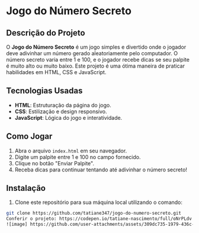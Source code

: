 # Jogo do Número Secreto

## Descrição do Projeto

O **Jogo do Número Secreto** é um jogo simples e divertido onde o jogador deve adivinhar um número gerado aleatoriamente pelo computador. O número secreto varia entre 1 e 100, e o jogador recebe dicas se seu palpite é muito alto ou muito baixo. Este projeto é uma ótima maneira de praticar habilidades em HTML, CSS e JavaScript.

## Tecnologias Usadas

- **HTML**: Estruturação da página do jogo.
- **CSS**: Estilização e design responsivo.
- **JavaScript**: Lógica do jogo e interatividade.

## Como Jogar

1. Abra o arquivo `index.html` em seu navegador.
2. Digite um palpite entre 1 e 100 no campo fornecido.
3. Clique no botão "Enviar Palpite".
4. Receba dicas para continuar tentando até adivinhar o número secreto!

## Instalação

1. Clone este repositório para sua máquina local utilizando o comando:

```bash
git clone https://github.com/tatiane347/jogo-do-numero-secreto.git
Conferir o projeto: https://codepen.io/tatiane-nascimento/full/oNrPLdv
![image] https://github.com/user-attachments/assets/309dc735-1979-436c-a003-9c60a6e3a46c



